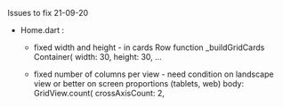 Issues to fix 21-09-20

- Home.dart :
  
  * fixed width and height - in cards Row function _buildGridCards
  Container(
        width: 30,
        height: 30,
        ...

  * fixed number of columns per view - need condition on landscape view or better on screen proportions (tablets, web) 
    body: GridView.count(
          crossAxisCount: 2,